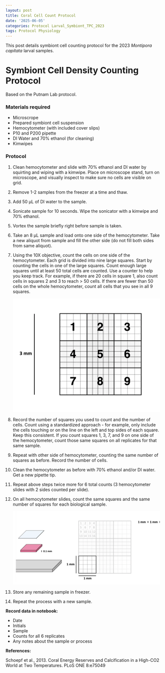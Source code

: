 ```yaml
---
layout: post
title: Coral Cell Count Protocol 
date: '2025-06-05'
categories: Protocol Larval_Symbiont_TPC_2023
tags: Protocol Physiology
---
```


This post details symbiont cell counting protocol for the 2023 *Montipora capitata* larval samples.  

# Symbiont Cell Density Counting Protocol

Based on the Putnam Lab protocol.  

### Materials required  

- Microscrope
- Prepared symbiont cell suspension
- Hemocytometer (with included cover slips)
- P10 and P200 pipette
- DI Water and 70% ethanol (for cleaning)
- Kimwipes

### Protocol

1. Clean hemocytometer and slide with 70% ethanol and DI water by squirting and wiping with a kimwipe. Place on microscope stand, turn on microscope, and visually inspect to make sure no cells are visible on grid.

2. Remove 1-2 samples from the freezer at a time and thaw. 

3. Add 50 µL of DI water to the sample. 

4. Sonicate sample for 10 seconds. Wipe the sonicator with a kimwipe and 70% ethanol. 

5. Vortex the sample briefly right before sample is taken. 

6. Take an 8 µL sample and load onto one side of the hemocytometer. Take a new aliquot from sample and fill the other side (do not fill both sides from same aliquot). 

7. Using the 10X objective, count the cells on one side of the hemocytometer. Each grid is divided into nine large squares. Start by counting the cells in one of the large squares. Count enough large squares until at least 50 total cells are counted. Use a counter to help you keep track. For example, if there are 20 cells in square 1, also count cells in squares 2 and 3 to reach > 50 cells. If there are fewer than 50 cells on the whole hemocytometer, count all cells that you see in all 9 squares. 

      ![hemacytometergrid](https://github.com/Putnam-Lab/Lab_Management/blob/master/images/Hemacytometer_grid.png?raw=true)  

8. Record the number of squares you used to count and the number of cells. Count using a standardized approach - for example, only include the cells touching or on the line on the left and top sides of each square. Keep this consistent. If you count squares 1, 3, 7, and 9 on one side of the hemocytometer, count those same squares on all replicates for that same sample.  

9. Repeat with other side of hemocytometer, counting the same number of squares as before. Record the number of cells. 

10. Clean the hemocytometer as before with 70% ethanol and/or DI water. Get a new pipette tip. 

11. Repeat above steps twice more for 6 total counts (3 hemocytometer slides with 2 sides counted per slide).

12. On all hemocytometer slides, count the same squares and the same number of squares for each biological sample. 

	![hemacytometer](https://github.com/Putnam-Lab/Lab_Management/blob/master/images/Hemacytometer.png?raw=true)
	
13. Store any remaining sample in freezer. 

14. Repeat the process with a new sample.  

**Record data in notebook:** 
  
- Date
- Initials
- Sample
- Counts for all 6 replicates 
- Any notes about the sample or process 

**References:**  

Schoepf et al., 2013. Coral Energy Reserves and Calcification in a High-CO2 World at Two Temperatures. PLoS ONE 8:e75049


